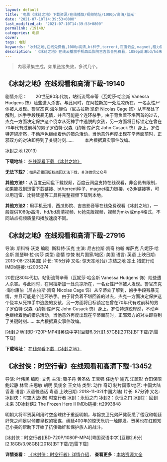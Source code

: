 ```yaml
---
layout: default
title: '电影《冰封之地》下载资源/在线播放/视频地址/1080p/高清/蓝光'
date: "2021-07-10T14:39:53+0800"
last_modified_at: "2021-07-10T14:39:53+0800"
permalink: /19140/
categories: 电影
cover:
tags: 电影
keywords: '冰封之地,在线免费看,1080p高清,bt种子,torrent,百度云盘,magnet,磁力链,迅雷下载资源'
description: '《冰封之地》在线云播放手机西瓜影院吉吉影音免费看，1080p高清bd/hd未删减完整版和tc抢先枪版，mkv/mp4格式，附带bt/torrent种子、magnet/磁力链、百度云盘、网盘资源迅雷下载链接'
---
```


>内容采集生成，如果链接失效，多试几个。


## 《冰封之地》在线观看和高清下载-19140

剧情介绍：　　20世纪80年代初，站街流莺辛蒂（瓦妮莎·哈金斯 Vanessa Hudgens 饰）险些遭人杀害。与此同时，在阿拉斯加一处荒凉所在，一名女性尸体被人发现。警官杰克·海尔康伯（尼古拉斯·凯奇 Nicolas Cage 饰）从辛蒂处了解到，凶手手段残暴无情，并且可能是个连环杀手。由于背负着不堪回首的过去，杰克一方面决定保护这个侥幸从死神手中逃脱的女孩，另一方面将目标锁定在曾在70年代有过前科的男子罗伯特·汉森（约翰·库萨克 John Cusack 饰）身上。罗伯特道貌岸然，不动声色继续着他的猎杀活动，当他意外再度出现在辛蒂面前时，正邪双方的对决即将到了关键时刻……  　　本片根据真实事件改编。


冰封之地 (2013)

**下载地址**： [在线观看下载 《冰封之地》](https://www.btbtdy.me/btdy/dy2526.html) 


**无法下载?**：`如果迅雷因版权原因无法下载，关注微信公众号 `

**其他方法1**：从百度云网盘下载视频，百度云网盘支持在线观看，非会员有限制，如果能找到迅雷下载链接、bt/torrent种子、magnet磁力链接、e2dk链接等，可以用迅雷、比特彗星等工具将完整视频下载到本地。

**其他方法2**：用手机云播、西瓜影院、吉吉影音等在线免费观看《冰封之地》，一般提供1080p高清、hd/bd高清视频、tc抢先版视频，视频为mkv或mp4格式，不同站点视频质量和播放速度不同。


## 《冰封之地》在线观看和高清下载-27916

导演: 斯科特·沃克 编剧: 斯科特·沃克 主演: 尼古拉斯·凯奇 约翰·库萨克 凡妮莎·哈金斯 凯瑟琳·拉·纳莎 类型: 剧情 惊悚 制片国家/地区: 美国 语言: 英语 上映日期: 2013-08-23(美国) 片长: 105分钟 又名: 惊天冻地(台) 冻结之地 冻土 猎蛇行动 IMDb链接: tt2005374

20世纪80年代初，站街流莺辛蒂（瓦妮莎·哈金斯 Vanessa Hudgens 饰）险些遭人杀害。与此同时，在阿拉斯加一处荒凉所在，一名女性尸体被人发现。警官杰克·海尔康伯（尼古拉斯·凯奇 Nicolas Cage 饰）从辛蒂处了解到，凶手手段残暴无情，并且可能是个连环杀手。由于背负着不堪回首的过去，杰克一方面决定保护这个侥幸从死神手中逃脱的女孩，另一方面将目标锁定在曾在70年代有过前科的男子罗伯特·汉森（约翰·库萨克 John Cusack 饰）身上。罗伯特道貌岸然，不动声色继续着他的猎杀活动，当他意外再度出现在辛蒂面前时，正邪双方的对决即将到了关键时刻…… 本片根据真实事件改编。


[冰封之地][BD-720P-MP4][英语中字][豆瓣6.3分][1.57GB][2013][BT下载/迅雷下载]

**下载地址**： [在线观看下载 《冰封之地》](https://www.btdx8.com/torrent/the_frozen_ground_2013.html) 


## 《冰封侠：时空行者》在线观看和高清下载-13452

导演: 叶伟民 编剧: 文隽 主演: 甄子丹 黄圣依 王宝强 任达华 喻亢 江疏影 仓田保昭 鲍起静 林雪 庄思敏 胡明 吴俊余 王文绮 类型: 动作 奇幻 制片国家/地区: 中国大陆 香港 语言: 汉语普通话 粤语 上映日期: 2018-11-02(中国大陆) 片长: 87分钟 又名: 冰封侠：时空大战(港) 时空行者 冰封：永恒之门 冰封2：永恒之门 冰封2：回到未来 3D冰封侠2 The Frozen Hero II IMDb链接: tt2993848

明朝大将军贺英利用时空金球终于重返明朝，与锦衣卫兄弟萨獒获悉了倭寇和朝廷奸党之间足以倾覆皇权的密谋，绵延400年的惊天危机一触即发。贺英也在红颜知己小美的帮助下开始了抗倭锄奸和保护族人的战斗。


[冰封侠：时空行者][BD-720P/1080P-MP4][粤国双语中字][豆瓣2.6分][2.18GB/3.98GB][2018][BT下载/迅雷下载]

**详情查看**： [《冰封侠：时空行者》详情介绍](/movie/13452/)， **查看更多**：[本站资源大全](/movie/t/all/)

